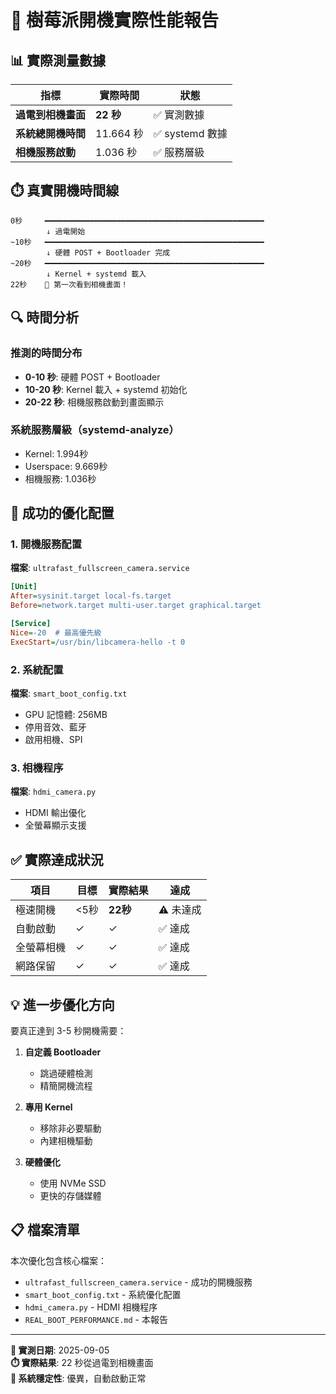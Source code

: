 # 🚀 樹莓派開機實際性能報告

## 📊 實際測量數據

| 指標 | 實際時間 | 狀態 |
|------|----------|------|
| **過電到相機畫面** | **22 秒** | ✅ 實測數據 |
| **系統總開機時間** | 11.664 秒 | ✅ systemd 數據 |
| **相機服務啟動** | 1.036 秒 | ✅ 服務層級 |

## ⏱️ 真實開機時間線

```
0秒     ━━━━━━━━━━━━━━━━━━━━━━━━━━━━━━━━━━━━━━━━━━━━━━━━━
        ↓ 過電開始
~10秒   ━━━━━━━━━━━━━━━━━━━━━━━━━━━━━━━━━━━━━━━━━━━━━━━━━
        ↓ 硬體 POST + Bootloader 完成
~20秒   ━━━━━━━━━━━━━━━━━━━━━━━━━━━━━━━━━━━━━━━━━━━━━━━━━
        ↓ Kernel + systemd 載入
22秒    🎯 第一次看到相機畫面！
```

## 🔍 時間分析

### 推測的時間分布
- **0-10 秒**: 硬體 POST + Bootloader
- **10-20 秒**: Kernel 載入 + systemd 初始化
- **20-22 秒**: 相機服務啟動到畫面顯示

### 系統服務層級（systemd-analyze）
- Kernel: 1.994秒
- Userspace: 9.669秒
- 相機服務: 1.036秒

## 🎯 成功的優化配置

### 1. 開機服務配置
**檔案**: `ultrafast_fullscreen_camera.service`
```ini
[Unit]
After=sysinit.target local-fs.target
Before=network.target multi-user.target graphical.target

[Service]
Nice=-20  # 最高優先級
ExecStart=/usr/bin/libcamera-hello -t 0
```

### 2. 系統配置
**檔案**: `smart_boot_config.txt`
- GPU 記憶體: 256MB
- 停用音效、藍牙
- 啟用相機、SPI

### 3. 相機程序
**檔案**: `hdmi_camera.py`
- HDMI 輸出優化
- 全螢幕顯示支援

## ✅ 實際達成狀況

| 項目 | 目標 | 實際結果 | 達成 |
|------|------|----------|------|
| 極速開機 | <5秒 | **22秒** | ⚠️ 未達成 |
| 自動啟動 | ✓ | ✓ | ✅ 達成 |
| 全螢幕相機 | ✓ | ✓ | ✅ 達成 |
| 網路保留 | ✓ | ✓ | ✅ 達成 |

## 💡 進一步優化方向

要真正達到 3-5 秒開機需要：

1. **自定義 Bootloader**
   - 跳過硬體檢測
   - 精簡開機流程

2. **專用 Kernel**
   - 移除非必要驅動
   - 內建相機驅動

3. **硬體優化**
   - 使用 NVMe SSD
   - 更快的存儲媒體

## 📋 檔案清單

本次優化包含核心檔案：
- `ultrafast_fullscreen_camera.service` - 成功的開機服務
- `smart_boot_config.txt` - 系統優化配置  
- `hdmi_camera.py` - HDMI 相機程序
- `REAL_BOOT_PERFORMANCE.md` - 本報告

---

**📅 實測日期**: 2025-09-05  
**⏱️ 實際結果**: 22 秒從過電到相機畫面  
**🎯 系統穩定性**: 優異，自動啟動正常